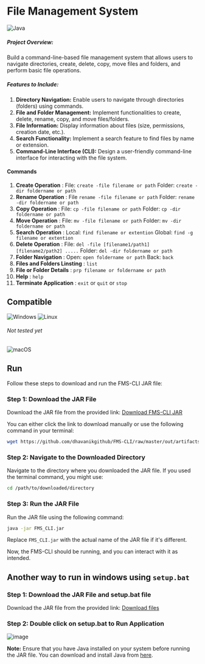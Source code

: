 # File Management System
![Java](https://img.shields.io/badge/java-%23ED8B00.svg?style=for-the-badge&logo=openjdk&logoColor=white)
##### Project Overview:
Build a command-line-based file management system that allows users to navigate directories,
create, delete, copy, move files and folders, and perform basic file operations.

##### Features to Include:

1. **Directory Navigation:** Enable users to navigate through directories (folders) using commands.
2. **File and Folder Management:** Implement functionalities to create, delete, rename, copy, and
move files/folders.
3. **File Information:** Display information about files (size, permissions, creation date, etc.).
4. **Search Functionality:** Implement a search feature to find files by name or extension.
5. **Command-Line Interface (CLI):** Design a user-friendly command-line interface for interacting
with the file system.

#### Commands
1. **Create Operation** : File: `create -file filename or path` Folder: `create -dir foldername or path`
2. **Rename Operation** : File `rename -file filename or path` Folder: `rename -dir foldername or path`
3. **Copy Operation** : File: `cp -file filename or path` Folder: `cp -dir foldername or path`
4. **Move Operation** : File: `mv -file filename or path` Folder: `mv -dir foldername or path`
5. **Search Operation** : Local: `find filename or extention` Global: `find -g filename or extention`
6. **Delete Operation** : File: `del -file [filename1/path1] [filename2/path2] .....` Folder: `del -dir foldername or path`
7. **Folder Navigation** : Open: `open foldername or path` Back: `back`
8. **Files and Folders Linsting** : `list`
9. **File or Folder Details** : `prp filename or foldername or path`
10. **Help** : `help`
11. **Terminate Application** : `exit` or `quit` or `stop`


## Compatible
![Windows](https://img.shields.io/badge/Windows-0078D6?style=for-the-badge&logo=windows&logoColor=white)
![Linux](https://img.shields.io/badge/Linux-FCC624?style=for-the-badge&logo=linux&logoColor=black)
###### Not tested yet
![macOS](https://img.shields.io/badge/mac%20os-000000?style=for-the-badge&logo=macos&logoColor=F0F0F0)


## Run

Follow these steps to download and run the FMS-CLI JAR file:

### Step 1: Download the JAR File

Download the JAR file from the provided link:
[Download FMS-CLI JAR](https://github.com/dhavanikgithub/FMS-CLI/tree/master/out/artifacts/FMS_CLI_jar)

You can either click the link to download manually or use the following command in your terminal:

```bash
wget https://github.com/dhavanikgithub/FMS-CLI/raw/master/out/artifacts/FMS_CLI_jar/FMS_CLI.jar
```

### Step 2: Navigate to the Downloaded Directory

Navigate to the directory where you downloaded the JAR file. If you used the terminal command, you might use:

```bash
cd /path/to/downloaded/directory
```

### Step 3: Run the JAR File

Run the JAR file using the following command:

```bash
java -jar FMS_CLI.jar
```

Replace `FMS_CLI.jar` with the actual name of the JAR file if it's different.

Now, the FMS-CLI should be running, and you can interact with it as intended.

## Another way to run in windows using `setup.bat`

### Step 1: Download the JAR File and setup.bat file

Download the JAR file from the provided link:
[Download files](https://github.com/dhavanikgithub/FMS-CLI/tree/master/out/artifacts/FMS_CLI_jar)

### Step 2: Double click on setup.bat to Run Application

![image](https://github.com/dhavanikgithub/FMS-CLI/assets/110646988/1e169fba-8aa1-48bf-a0e3-a681101eed8e)


**Note:** Ensure that you have Java installed on your system before running the JAR file. You can download and install Java from [here](https://www.java.com/en/download/).


